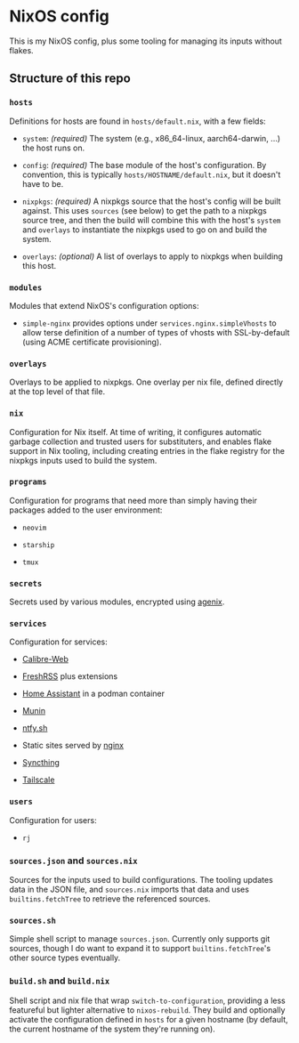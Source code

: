 # NixOS config


This is my NixOS config, plus some tooling for managing its inputs without
flakes.


## Structure of this repo


### `hosts`

Definitions for hosts are found in `hosts/default.nix`, with a few fields:

- `system`: _(required)_ The system (e.g., x86\_64-linux, aarch64-darwin, ...)
  the host runs on.

- `config`: _(required)_ The base module of the host's configuration. By
  convention, this is typically `hosts/HOSTNAME/default.nix`, but it doesn't
  have to be.

- `nixpkgs`: _(required)_ A nixpkgs source that the host's config will be built
  against. This uses `sources` (see below) to get the path to a nixpkgs source
  tree, and then the build will combine this with the host's `system` and
  `overlays` to instantiate the nixpkgs used to go on and build the system.

- `overlays`: _(optional)_ A list of overlays to apply to nixpkgs when building
  this host.


### `modules`

Modules that extend NixOS's configuration options:

- `simple-nginx` provides options under `services.nginx.simpleVhosts` to
  allow terse definition of a number of types of vhosts with SSL-by-default
  (using ACME certificate provisioning).


### `overlays`

Overlays to be applied to nixpkgs. One overlay per nix file, defined directly
at the top level of that file.


### `nix`

Configuration for Nix itself. At time of writing, it configures automatic
garbage collection and trusted users for substituters, and enables flake
support in Nix tooling, including creating entries in the flake registry
for the nixpkgs inputs used to build the system.


### `programs`

Configuration for programs that need more than simply having their packages
added to the user environment:

- `neovim`

- `starship`

- `tmux`


### `secrets`

Secrets used by various modules, encrypted using [agenix][agenix].


### `services`

Configuration for services:

- [Calibre-Web][calibre-web]

- [FreshRSS][freshrss] plus extensions

- [Home Assistant][home-assistant] in a podman container

- [Munin][munin]

- [ntfy.sh][ntfy]

- Static sites served by [nginx][nginx]

- [Syncthing][syncthing]

- [Tailscale][tailscale]


### `users`

Configuration for users:

- `rj`


### `sources.json` and `sources.nix`

Sources for the inputs used to build configurations. The tooling updates data
in the JSON file, and `sources.nix` imports that data and uses
`builtins.fetchTree` to retrieve the referenced sources.


### `sources.sh`

Simple shell script to manage `sources.json`. Currently only supports git
sources, though I do want to expand it to support `builtins.fetchTree`'s other
source types eventually.


### `build.sh` and `build.nix`

Shell script and nix file that wrap `switch-to-configuration`, providing a less
featureful but lighter alternative to `nixos-rebuild`. They build and optionally
activate the configuration defined in `hosts` for a given hostname (by default,
the current hostname of the system they're running on).



[agenix]: https://github.com/ryantm/agenix
[calibre-web]: https://github.com/janeczku/calibre-web
[freshrss]: https://www.freshrss.org/
[home-assistant]: https://www.home-assistant.io/
[munin]: https://munin-monitoring.org/
[ntfy]: https://ntfy.sh/
[nginx]: https://nginx.org/
[syncthing]: https://syncthing.net/
[tailscale]: https://tailscale.com/
[jade-pinning]: https://jade.fyi/blog/pinning-nixos-with-npins/
